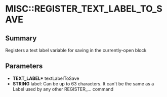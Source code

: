 # MISC::REGISTER_TEXT_LABEL_TO_SAVE

## Summary
Registers a text label variable for saving in the currently-open block

## Parameters
* **TEXT_LABEL\*** textLabelToSave
* **STRING** label:
Can be up to 63 characters.
It can't be the same as a Label used by any other REGISTER_...
command